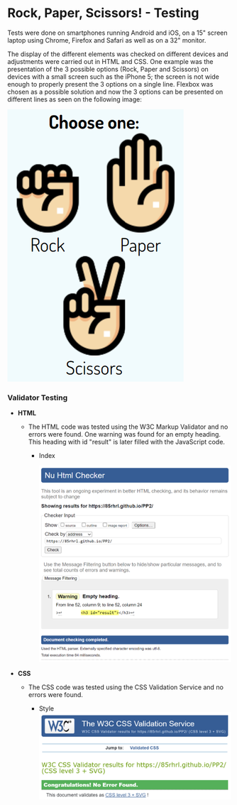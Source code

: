 # Rock, Paper, Scissors! - Testing
Tests were done on smartphones running Android and iOS, on a 15" screen laptop using Chrome, Firefox and Safari as well as on a 32" monitor.

The display of the different elements was checked on different devices and adjustments were carried out in HTML and CSS.
One example was the presentation of the 3 possible options (Rock, Paper and Scissors) on devices with a small screen such as the iPhone 5; the screen is not wide enough to properly present the 3 options on a single line. Flexbox was chosen as a possible solution and now the 3 options can be presented on different lines as seen on the following image:

![Choices on smaller screens](tests\images\testing-choices.png)

### Validator Testing

- __HTML__
    - The HTML code was tested using the W3C Markup Validator and no errors were found. One warning was found for an empty heading. This heading with id "result" is later filled with the JavaScript code.

        - Index

            ![index](tests\images\testing-html.png)

- __CSS__
    - The CSS code was tested using the CSS Validation Service and no errors were found.

        - Style
            ![style](tests\images\testing-css.png)